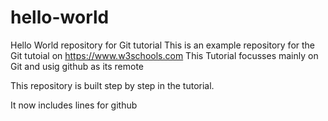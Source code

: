 # hello-world
Hello World repository for Git tutorial
This is an example repository for the Git tutoial on https://www.w3schools.com
This Tutorial focusses mainly on Git and usig github as its remote

This repository is built step by step in the tutorial.

It now includes lines for github
